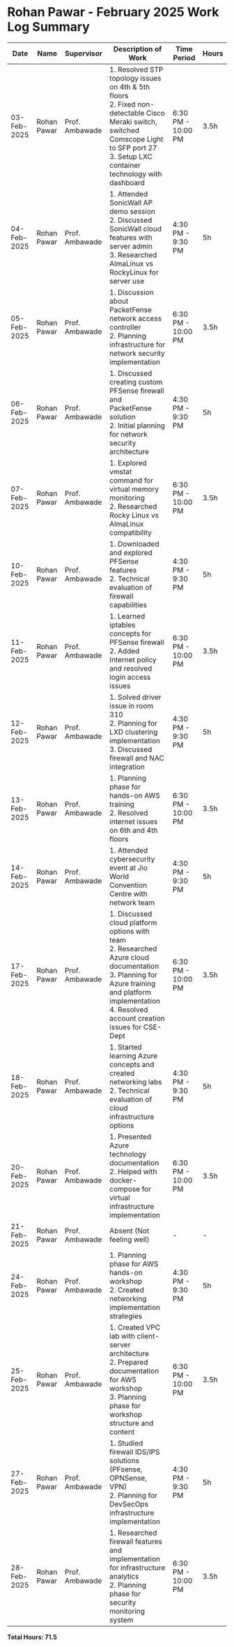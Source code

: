 # Rohan Pawar - February 2025 Work Log Summary

| Date | Name | Supervisor | Description of Work | Time Period | Hours |
|------|------|------------|---------------------|-------------|-------|
| 03-Feb-2025 | Rohan Pawar | Prof. Ambawade | 1. Resolved STP topology issues on 4th & 5th floors<br>2. Fixed non-detectable Cisco Meraki switch, switched Comscope Light to SFP port 27<br>3. Setup LXC container technology with dashboard | 6:30 PM - 10:00 PM | 3.5h |
| 04-Feb-2025 | Rohan Pawar | Prof. Ambawade | 1. Attended SonicWall AP demo session<br>2. Discussed SonicWall cloud features with server admin<br>3. Researched AlmaLinux vs RockyLinux for server use | 4:30 PM - 9:30 PM | 5h |
| 05-Feb-2025 | Rohan Pawar | Prof. Ambawade | 1. Discussion about PacketFense network access controller<br>2. Planning infrastructure for network security implementation | 6:30 PM - 10:00 PM | 3.5h |
| 06-Feb-2025 | Rohan Pawar | Prof. Ambawade | 1. Discussed creating custom PFSense firewall and PacketFense solution<br>2. Initial planning for network security architecture | 4:30 PM - 9:30 PM | 5h |
| 07-Feb-2025 | Rohan Pawar | Prof. Ambawade | 1. Explored vmstat command for virtual memory monitoring<br>2. Researched Rocky Linux vs AlmaLinux compatibility | 6:30 PM - 10:00 PM | 3.5h |
| 10-Feb-2025 | Rohan Pawar | Prof. Ambawade | 1. Downloaded and explored PFSense features<br>2. Technical evaluation of firewall capabilities | 4:30 PM - 9:30 PM | 5h |
| 11-Feb-2025 | Rohan Pawar | Prof. Ambawade | 1. Learned iptables concepts for PFSense firewall<br>2. Added Internet policy and resolved login access issues | 6:30 PM - 10:00 PM | 3.5h |
| 12-Feb-2025 | Rohan Pawar | Prof. Ambawade | 1. Solved driver issue in room 310<br>2. Planning for LXD clustering implementation<br>3. Discussed firewall and NAC integration | 4:30 PM - 9:30 PM | 5h |
| 13-Feb-2025 | Rohan Pawar | Prof. Ambawade | 1. Planning phase for hands-on AWS training<br>2. Resolved internet issues on 6th and 4th floors | 6:30 PM - 10:00 PM | 3.5h |
| 14-Feb-2025 | Rohan Pawar | Prof. Ambawade | 1. Attended cybersecurity event at Jio World Convention Centre with network team | 4:30 PM - 9:30 PM | 5h |
| 17-Feb-2025 | Rohan Pawar | Prof. Ambawade | 1. Discussed cloud platform options with team<br>2. Researched Azure cloud documentation<br>3. Planning for Azure training and platform implementation<br>4. Resolved account creation issues for CSE-Dept | 6:30 PM - 10:00 PM | 3.5h |
| 18-Feb-2025 | Rohan Pawar | Prof. Ambawade | 1. Started learning Azure concepts and created networking labs<br>2. Technical evaluation of cloud infrastructure options | 4:30 PM - 9:30 PM | 5h |
| 20-Feb-2025 | Rohan Pawar | Prof. Ambawade | 1. Presented Azure technology documentation<br>2. Helped with docker-compose for virtual infrastructure implementation | 6:30 PM - 10:00 PM | 3.5h |
| 21-Feb-2025 | Rohan Pawar | Prof. Ambawade | Absent (Not feeling well) | - | - |
| 24-Feb-2025 | Rohan Pawar | Prof. Ambawade | 1. Planning phase for AWS hands-on workshop<br>2. Created networking implementation strategies | 4:30 PM - 9:30 PM | 5h |
| 25-Feb-2025 | Rohan Pawar | Prof. Ambawade | 1. Created VPC lab with client-server architecture<br>2. Prepared documentation for AWS workshop<br>3. Planning phase for workshop structure and content | 6:30 PM - 10:00 PM | 3.5h |
| 27-Feb-2025 | Rohan Pawar | Prof. Ambawade | 1. Studied firewall IDS/IPS solutions (PFsense, OPNSense, VPN)<br>2. Planning for DevSecOps infrastructure implementation | 4:30 PM - 9:30 PM | 5h |
| 28-Feb-2025 | Rohan Pawar | Prof. Ambawade | 1. Researched firewall features and implementation for infrastructure analytics<br>2. Planning phase for security monitoring system | 6:30 PM - 10:00 PM | 3.5h |

**Total Hours: 71.5**

